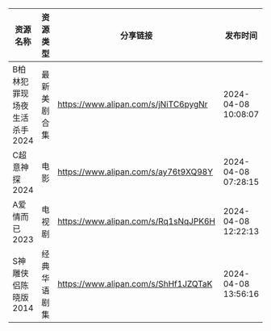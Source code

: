 | 资源名称             | 资源类型   | 分享链接                                 | 发布时间                |
| ---------------- | ------ | ------------------------------------ | ------------------- |
| B柏林犯罪现场夜生活杀手2024 | 最新美剧合集 | https://www.alipan.com/s/jNiTC6pygNr | 2024-04-08 10:08:07 |
| C超意神探2024        | 电影     | https://www.alipan.com/s/ay76t9XQ98Y | 2024-04-08 07:28:15 |
| A爱情而已2023        | 电视剧    | https://www.alipan.com/s/Rq1sNqJPK6H | 2024-04-08 12:22:13 |
| S神雕侠侣陈晓版2014     | 经典华语剧集 | https://www.alipan.com/s/ShHf1JZQTaK | 2024-04-08 13:56:16 |
